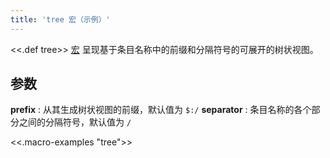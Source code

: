 ```yaml
---
title: 'tree 宏（示例）'
---
```


<<.def tree>> [宏](Macros) 呈现基于条目名称中的前缀和分隔符号的可展开的树状视图。

## 参数

**prefix**
: 从其生成树状视图的前缀，默认值为 `$:/`
**separator**
: 条目名称的各个部分之间的分隔符号，默认值为 `/`

<<.macro-examples "tree">>

